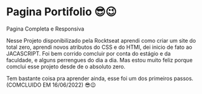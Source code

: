 # Pagina  Portifolio  😎😉
Pagina Completa e Responsiva 

Nesse Projeto disponibilizado pela Rocktseat aprendi como criar um site do total zero, 
aprendi novos atributos do CSS e do HTMl, dei inicio de fato ao JACASCRIPT. 
Foi bem corrido comcluir por conta do estágio e da faculdade, e alguns perrengues do dia a dia.
Mas estou muito feliz porque comclui esse projeto desde de o absoluto zero.

Tem bastante coisa pra aprender ainda, esse foi um dos primeiros passos.
(COMCLUIDO EM 16/06/2022) 😎😉
